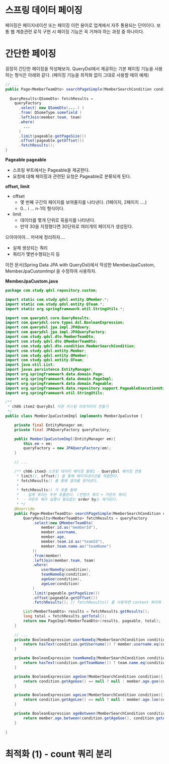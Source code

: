 # 스프링 데이터 페이징 

페이징은 페이지네이션 또는 페이징 이런 용어로 업계에서 자주 통용되는 단어이다. 보통 웹 계층관련 로직 구현 시 페이징 기능은 꼭 거쳐야 하는 과정 중 하나이다. 



# 간단한 페이징

굉장히 간단한 페이징을 작성해보자. QueryDsl에서 제공하는 기본 페이징 기능을 사용하는 형식은 아래와 같다. (페이징 기능을 최적화 없이 그대로 사용할 때의 예제)  

```java
// ...
public Page<MemberTeamDto> searchPageSimple(MemberSearchCondition condition, Pageable pageable){
  
  QueryResults<QSomeDto> fetchResults = 
    queryFactory
      .select( new QSomeDto(....) )
      .from( QSomeType.somefield )
      .leftJoin(member.team, team)
      .where(
        ...
      )
      .limit(pageable.getPageSize())
      .offset(pageable.getOffset())
      .fetchResults();
}
```

**Pageable pageable**  

- 스프링 부트에서는 Pageable을 제공한다.
- 요청에 대해 페이징과 관련된 요청은 Pageable로 분류되게 된다.

**offset, limit**  

- offset
  - 몇 번째 구간의 페이지를 보여줄지를 나타낸다. (1페이지, 2페이지 ....)
  - 0... i ... n-1의 형식이다.
- limit
  - 데이터를 몇개 단위로 묶을지를 나타낸다.
  - 만약 30을 지정했다면 30단위로 여러개의 페이지가 생성된다.

  

으아아아아... 저녁에 정리하자....  

- 실제 생성되는 쿼리
- 쿼리가 몇번수행되는지 등



이전 문서(Spring Data JPA with QueryDsl)에서 작성한 MemberJpaCustom, MemberJpaCustomImpl 을 수정하여 사용하자.  

**MemberJpaCustom.java**

```java
package com.study.qdsl.repository.custom;

import static com.study.qdsl.entity.QMember.*;
import static com.study.qdsl.entity.QTeam.*;
import static org.springframework.util.StringUtils.*;

import com.querydsl.core.QueryResults;
import com.querydsl.core.types.dsl.BooleanExpression;
import com.querydsl.jpa.impl.JPAQuery;
import com.querydsl.jpa.impl.JPAQueryFactory;
import com.study.qdsl.dto.MemberTeamDto;
import com.study.qdsl.dto.QMemberTeamDto;
import com.study.qdsl.dto.condition.MemberSearchCondition;
import com.study.qdsl.entity.Member;
import com.study.qdsl.entity.QMember;
import com.study.qdsl.entity.QTeam;
import java.util.List;
import javax.persistence.EntityManager;
import org.springframework.data.domain.Page;
import org.springframework.data.domain.PageImpl;
import org.springframework.data.domain.Pageable;
import org.springframework.data.repository.support.PageableExecutionUtils;
import org.springframework.util.StringUtils;

/**
 * ch06-item2-QueryDsl 지원 커스텀 리포지터리 만들기
 */
public class MemberJpaCustomImpl implements MemberJpaCustom {

	private final EntityManager em;
	private final JPAQueryFactory queryFactory;

	public MemberJpaCustomImpl(EntityManager em){
		this.em = em;
		queryFactory = new JPAQueryFactory(em);
	}
  
	// ...

	/** ch06-item3-스프링 데이터 페이징 활용1 - QueryDsl 페이징 연동
	 * limit(), offset() 을 통해 페이지네이션을 적용한다.
	 * fetchResults() 를 통해 결과를 얻어낸다.
	 *
	 * fetchResults() 가 호출 될때
	 *  - 실제 쿼리는 두번 호출된다. (컨텐츠 쿼리 + 카운트 쿼리)
	 *  - 카운트 쿼리 실행시 필요없는 order by는 제거된다.
	 * */
	@Override
	public Page<MemberTeamDto> searchPageSimple(MemberSearchCondition condition, Pageable pageable) {
		QueryResults<MemberTeamDto> fetchResults = queryFactory
			.select(new QMemberTeamDto(
				member.id.as("memberId"),
				member.username,
				member.age,
				member.team.id.as("teamId"),
				member.team.name.as("teamName")
			))
			.from(member)
			.leftJoin(member.team, team)
			.where(
				userNameEq(condition),
				teamNameEq(condition),
				ageGoe(condition),
				ageLoe(condition)
			)
			.limit(pageable.getPageSize())
			.offset(pageable.getOffset())
			.fetchResults(); // fetchResults() 를 사용하면 content 쿼리와 count 쿼리 두번을 호출한다.

		List<MemberTeamDto> results = fetchResults.getResults();
		long total = fetchResults.getTotal();
		return new PageImpl<MemberTeamDto>(results, pageable, total);
	}
  
	// ... 
  	private BooleanExpression userNameEq(MemberSearchCondition condition){
		return hasText(condition.getUsername()) ? member.username.eq(condition.getUsername()) : null;
	}

	private BooleanExpression teamNameEq(MemberSearchCondition condition){
		return hasText(condition.getTeamName()) ? team.name.eq(condition.getTeamName()) : null;
	}

	private BooleanExpression ageGoe(MemberSearchCondition condition){
		return condition.getAgeGoe() == null ? null : member.age.goe(condition.getAgeGoe());
	}

	private BooleanExpression ageLoe(MemberSearchCondition condition){
		return condition.getAgeLoe() == null ? null : member.age.loe(condition.getAgeLoe());
	}

	private BooleanExpression ageBetween(MemberSearchCondition condition){
		return member.age.between(condition.getAgeGoe(), condition.getAgeLoe());
	}
  
}

```





# 최적화 (1) - count 쿼리 분리

